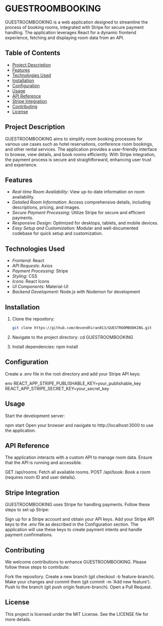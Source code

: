 # GUESTROOMBOOKING


GUESTROOMBOOKING is a web application designed to streamline the process of booking rooms, integrated with Stripe for secure payment handling. The application leverages React for a dynamic frontend experience, fetching and displaying room data from an API.

## Table of Contents

- [Project Description](#project-description)
- [Features](#features)
- [Technologies Used](#technologies-used)
- [Installation](#installation)
- [Configuration](#configuration)
- [Usage](#usage)
- [API Reference](#api-reference)
- [Stripe Integration](#stripe-integration)
- [Contributing](#contributing)
- [License](#license)



## Project Description

GUESTROOMBOOKING aims to simplify room booking processes for various use cases such as hotel reservations, conference room bookings, and other rental services. The application provides a user-friendly interface to browse, view details, and book rooms efficiently. With Stripe integration, the payment process is secure and straightforward, enhancing user trust and experience.

## Features

- *Real-time Room Availability*: View up-to-date information on room availability.
- *Detailed Room Information*: Access comprehensive details, including descriptions, pricing, and images.
- *Secure Payment Processing*: Utilize Stripe for secure and efficient payments.
- *Responsive Design*: Optimized for desktops, tablets, and mobile devices.
- *Easy Setup and Customization*: Modular and well-documented codebase for quick setup and customization.

## Technologies Used

- *Frontend*: React
- *API Requests*: Axios
- *Payment Processing*: Stripe
- *Styling*: CSS
- *Icons*: React Icons
- *UI Components*: Material-UI
- *Backend Development*: Node.js with Nodemon for development

## Installation

1. Clone the repository:
   ```bash
   git clone https://github.com/devendhiran013/GUESTROOMBOOKING.git


2.  Navigate to the project directory:
cd GUESTROOMBOOKING

3. Install dependencies:
npm install

## Configuration
Create a .env file in the root directory and add your Stripe API keys:

 env
REACT_APP_STRIPE_PUBLISHABLE_KEY=your_publishable_key
REACT_APP_STRIPE_SECRET_KEY=your_secret_key

## Usage
Start the development server:

npm start
Open your browser and navigate to http://localhost:3000 to use the application.

## API Reference
The application interacts with a custom API to manage room data. Ensure that the API is running and accessible.

GET /api/rooms: Fetch all available rooms.
POST /api/book: Book a room (requires room ID and user details).

## Stripe Integration
GUESTROOMBOOKING uses Stripe for handling payments. Follow these steps to set up Stripe:

Sign up for a Stripe account and obtain your API keys.
Add your Stripe API keys to the .env file as described in the Configuration section.
The application will use these keys to create payment intents and handle payment confirmations.

## Contributing
We welcome contributions to enhance GUESTROOMBOOKING. Please follow these steps to contribute:

Fork the repository.
Create a new branch (git checkout -b feature-branch).
Make your changes and commit them (git commit -m 'Add new feature').
Push to the branch (git push origin feature-branch).
Open a Pull Request.

## License
This project is licensed under the MIT License. See the LICENSE file for more details.

